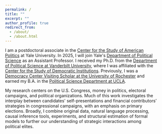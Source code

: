 ```yaml
---
permalink: /
title: ""
excerpt: ""
author_profile: true
redirect_from: 
  - /about/
  - /about.html
---
```


I am a postdoctoral associate in the [Center for the Study of American Politics](https://csap.yale.edu/) at Yale University. In 2025, I will join Yale's [Department of Political Science](https://politicalscience.yale.edu/) as an Assistant Professor. I received my Ph.D. from the [Department of Political Science at Vanderbilt University](https://www.vanderbilt.edu/political-science/), where I was affiliated with the [Center for the Study of Democratic Institutions](https://www.vanderbilt.edu/csdi/). Previously, I was a [Democracy Center Visiting Scholar at the University of Rochester](https://www.sas.rochester.edu/democracycenter/research/visiting-scholars.html) and earned my B.A. in the [Political Science Department at UCLA](https://polisci.ucla.edu/). 

My research centers on the U.S. Congress, money in politics, electoral campaigns, and political organizations. Much of this work investigates the interplay between candidates' self-presentations and financial contributors’ strategies in congressional campaigns, with an emphasis on primary elections. Broadly, I combine original data, natural language processing, causal inference tools, experiments, and structural estimation of formal models to further our understanding of strategic interactions among political elites.


